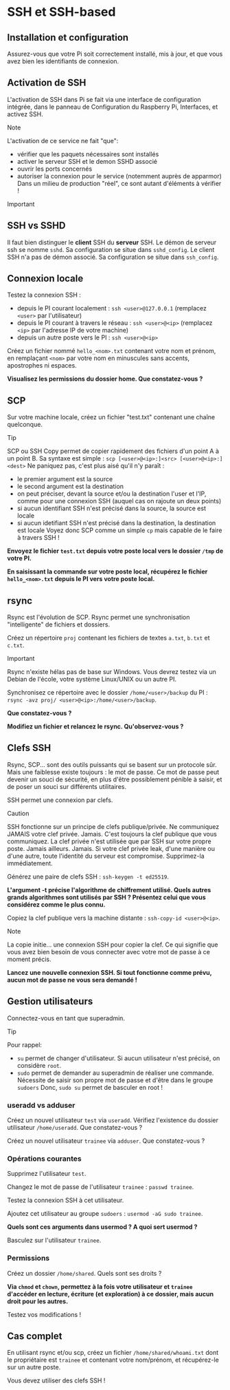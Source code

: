 # SSH et SSH-based

## Installation et configuration

Assurez-vous que votre Pi soit correctement installé, mis à jour, et que vous avez bien les identifiants de connexion.

## Activation de SSH

L'activation de SSH dans Pi se fait via une interface de configuration intégrée, dans le panneau de Configuration du Raspberry Pi, Interfaces, et activez SSH.

> [!Note]
> L'activation de ce service ne fait "que":
> - vérifier que les paquets nécessaires sont installés
> - activer le serveur SSH et le demon SSHD associé
> - ouvrir les ports concernés
> - autoriser la connexion pour le service (notemment auprès de apparmor)
> Dans un milieu de production "réel", ce sont autant d'éléments à vérifier !

> [!Important]
> ## SSH vs SSHD
> Il faut bien distinguer le **client** SSH du **serveur** SSH.
> Le démon de serveur ssh se nomme `sshd`. Sa configuration se situe dans `sshd_config`.
> Le client SSH n'a pas de démon associé. Sa configuration se situe dans `ssh_config`.

## Connexion locale

Testez la connexion SSH :
- depuis le PI courant localement : `ssh <user>@127.0.0.1` (remplacez `<user>` par l'utilisateur)
- depuis le PI courant à travers le réseau : `ssh <user>@<ip>` (remplacez `<ip>` par l'adresse IP de votre machine)
- depuis un autre poste vers le PI : `ssh <user>@<ip>`

Créez un fichier nommé `hello_<nom>.txt` contenant votre nom et prénom, en remplaçant `<nom>` par votre nom en minuscules sans accents, apostrophes ni espaces.

**Visualisez les permissions du dossier home. Que constatez-vous ?**

## SCP

Sur votre machine locale, créez un fichier "test.txt" contenant une chaîne quelconque.

> [!Tip]
> SCP ou SSH Copy permet de copier rapidement des fichiers d'un point A à un point B.
> Sa syntaxe est simple : `scp [<user>@<ip>:]<src> [<user>@<ip>:]<dest>`
> Ne paniquez pas, c'est plus aisé qu'il n'y paraît :
> - le premier argument est la source
> - le second argument est la destination
> - on peut préciser, devant la source et/ou la destination l'user et l'IP, comme pour une connexion SSH (auquel cas on rajoute un deux points)
> - si aucun identifiant SSH n'est précisé dans la source, la source est locale
> - si aucun idetifiant SSH n'est précisé dans la destination, la destination est locale
> Voyez donc SCP comme un simple `cp` mais capable de le faire à travers SSH !

**Envoyez le fichier `test.txt` depuis votre poste local vers le dossier `/tmp` de votre PI.**

**En saisissant la commande sur votre poste local, récupérez le fichier `hello_<nom>.txt` depuis le PI vers votre poste local.**

## rsync

Rsync est l'évolution de SCP. Rsync permet une synchronisation "intelligente" de fichiers et dossiers.

Créez un répertoire `proj` contenant les fichiers de textes `a.txt`, `b.txt` et `c.txt`.

> [!Important]
> Rsync n'existe hélas pas de base sur Windows. Vous devrez testez via un Debian de l'école, votre système Linux/UNIX ou un autre PI.

Synchronisez ce répertoire avec le dossier `/home/<user>/backup` du PI : `rsync -avz proj/ <user>@<ip>:/home/<user>/backup`.

**Que constatez-vous ?**

**Modifiez un fichier et relancez le rsync. Qu'observez-vous ?**

## Clefs SSH

Rsync, SCP... sont des outils puissants qui se basent sur un protocole sûr.
Mais une faiblesse existe toujours : le mot de passe.
Ce mot de passe peut devenir un souci de sécurité, en plus d'être possiblement pénible à saisir, et de poser un souci sur différents utilitaires.

SSH permet une connexion par clefs.

> [!Caution]
> SSH fonctionne sur un principe de clefs publique/privée.
> Ne communiquez JAMAIS votre clef privée. Jamais.
> C'est toujours la clef publique que vous communiquez. La clef privée n'est utilisée que par SSH sur votre propre poste. Jamais ailleurs. Jamais.
> Si votre clef privée leak, d'une manière ou d'une autre, toute l'identité du serveur est compromise. Supprimez-la immédiatement.

Générez une paire de clefs SSH : `ssh-keygen -t ed25519`.

**L'argument -t précise l'algorithme de chiffrement utilisé. Quels autres grands algorithmes sont utilisés par SSH ? Présentez celui que vous considérez comme le plus connu.**

Copiez la clef publique vers la machine distante : `ssh-copy-id <user>@<ip>`.

> [!Note]
> La copie initie... une connexion SSH pour copier la clef.
> Ce qui signifie que vous avez bien besoin de vous connecter avec votre mot de passe à ce moment précis.

**Lancez une nouvelle connexion SSH. Si tout fonctionne comme prévu, aucun mot de passe ne vous sera demandé !**

## Gestion utilisateurs

Connectez-vous en tant que superadmin.

> [!Tip]
> Pour rappel:
> - `su` permet de changer d'utilisateur. Si aucun utilisateur n'est précisé, on considère `root`.
> - `sudo` permet de demander au superadmin de réaliser une commande. Nécessite de saisir son propre mot de passe et d'être dans le groupe `sudoers`
> Donc, `sudo su` permet de basculer en root !

### useradd vs adduser

Créez un nouvel utilisateur `test` via `useradd`. Vérifiez l'existence du dossier utilisateur `/home/useradd`. Que constatez-vous ?

Créez un nouvel utilisateur `trainee` via `adduser`. Que constatez-vous ?

### Opérations courantes

Supprimez l'utilisateur `test`.

Changez le mot de passe de l'utilisateur `trainee` : `passwd trainee`.

Testez la connexion SSH à cet utilisateur.

Ajoutez cet utilisateur au groupe `sudoers` : `usermod -aG sudo trainee`.

**Quels sont ces arguments dans usermod ? A quoi sert usermod ?**

Basculez sur l'utilisateur `trainee`.

### Permissions

Créez un dossier `/home/shared`. Quels sont ses droits ?

**Via `chmod` et `chown`, permettez à la fois votre utilisateur et `trainee` d'accéder en lecture, écriture (et exploration) à ce dossier, mais aucun droit pour les autres.**

Testez vos modifications !

## Cas complet

En utilisant rsync et/ou scp, créez un fichier `/home/shared/whoami.txt` dont le propriétaire est `trainee` et contenant votre nom/prénom, et récupérez-le sur un autre poste.

Vous devez utiliser des clefs SSH !
